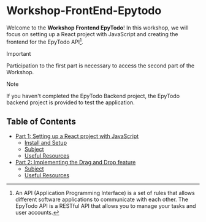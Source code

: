 # Workshop-FrontEnd-Epytodo

Welcome to the **Workshop Frontend EpyTodo**! In this workshop, we will focus on setting up a React project with JavaScript and creating the frontend for the EpyTodo API[^1].

> [!IMPORTANT]
> Participation to the first part is necessary to access the second part of the Workshop.

> [!NOTE]
> If you haven't completed the EpyTodo Backend project, the EpyTodo backend project is provided to test the application.

## Table of Contents

- [Part 1: Setting up a React project with JavaScript](part%201/README.md)
    - [Install and Setup](part%201/INSTALL%20AND%20SETUP.md)
    - [Subject](part%201/SUBJECT.md)
    - [Useful Resources](part%201/USEFUL%20RESOURCES.md)
- [Part 2: Implementing the Drag and Drop feature](part%202/README.md)
    - [Subject](part%202/SUBJECT.md)
    - [Useful Resources](part%202/USEFUL%20RESOURCES.md)



[^1]: An API (Application Programming Interface) is a set of rules that allows different software applications to communicate with each other. The EpyTodo API is a RESTful API that allows you to manage your tasks and user accounts.